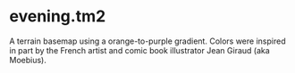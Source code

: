 evening.tm2
=================

A terrain basemap using a orange-to-purple gradient. Colors were inspired in part by the French artist and comic book illustrator Jean Giraud (aka Moebius).
